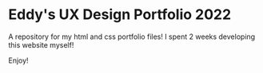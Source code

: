 # Eddy's UX Design Portfolio 2022
A repository for my html and css portfolio files!
I spent 2 weeks developing this website myself!

Enjoy!
